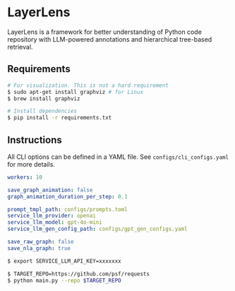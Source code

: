# LayerLens

LayerLens is a framework for better understanding of Python code repository with LLM-powered annotations and hierarchical tree-based retrieval.

## Requirements

```bash
# For visualization. This is not a hard requirement
$ sudo apt-get install graphviz # for Linux
$ brew install graphviz

# Install dependencies
$ pip install -r requirements.txt
```

## Instructions

All CLI options can be defined in a YAML file. See `configs/cli_configs.yaml` for more details.

```yaml
workers: 10

save_graph_animation: false
graph_animation_duration_per_step: 0.1

prompt_tmpl_path: configs/prompts.toml
service_llm_provider: openai
service_llm_model: gpt-4o-mini
service_llm_gen_config_path: configs/gpt_gen_configs.yaml

save_raw_graph: false
save_nla_graph: true
```

```bash
$ export SERVICE_LLM_API_KEY=xxxxxxx

$ TARGET_REPO=https://github.com/psf/requests
$ python main.py --repo $TARGET_REPO
```

